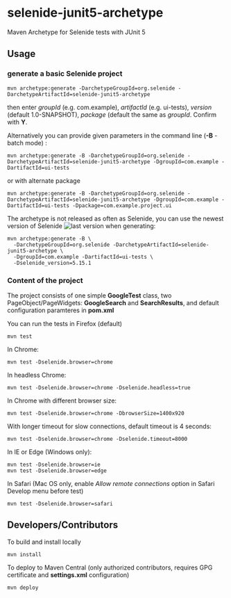 # selenide-junit5-archetype
Maven Archetype for Selenide tests with JUnit 5


## Usage

### generate a basic Selenide project

```mvn archetype:generate -DarchetypeGroupId=org.selenide -DarchetypeArtifactId=selenide-junit5-archetype```

then enter *groupId* (e.g. com.example), *artifactId* (e.g. ui-tests), *version* (default 1.0-SNAPSHOT), *package* (default the same as *groupId*. Confirm with **Y**.

Alternatively you can provide given parameters in the command line (**-B** - batch mode) :

```mvn archetype:generate -B -DarchetypeGroupId=org.selenide -DarchetypeArtifactId=selenide-junit5-archetype -DgroupId=com.example -DartifactId=ui-tests```

or with alternate package

```mvn archetype:generate -B -DarchetypeGroupId=org.selenide -DarchetypeArtifactId=selenide-junit5-archetype -DgroupId=com.example -DartifactId=ui-tests -Dpackage=com.example.project.ui```

The archetype is not released as often as Selenide, you can use the newest version of Selenide ![last version](https://img.shields.io/maven-central/v/com.codeborne/selenide.svg) when generating:

```
mvn archetype:generate -B \
  -DarchetypeGroupId=org.selenide -DarchetypeArtifactId=selenide-junit5-archetype \ 
  -DgroupId=com.example -DartifactId=ui-tests \
  -Dselenide_version=5.15.1
```

### Content of the project

The project consists of one simple **GoogleTest** class, two PageObject/PageWidgets: **GoogleSearch** and **SearchResults**, and default configuration paramteres in **pom.xml**

You can run the tests in Firefox (default)

```mvn test```

In Chrome:

```mvn test -Dselenide.browser=chrome```

In headless Chrome:

```mvn test -Dselenide.browser=chrome -Dselenide.headless=true```

In Chrome with different browser size:

```mvn test -Dselenide.browser=chrome -DbrowserSize=1400x920```

With longer timeout for slow connections, default timeout is 4 seconds:

```mvn test -Dselenide.browser=chrome -Dselenide.timeout=8000```

In IE or Edge (Windows only):

```
mvn test -Dselenide.browser=ie
mvn test -Dselenide.browser=edge
```

In Safari (Mac OS only, enable *Allow remote connections* option in Safari Develop menu before test)

```mvn test -Dselenide.browser=safari```

## Developers/Contributors

To build and install locally 

```mvn install```

To deploy to Maven Central (only authorized contributors, requires GPG certificate and **settings.xml** configuration)

```mvn deploy```
